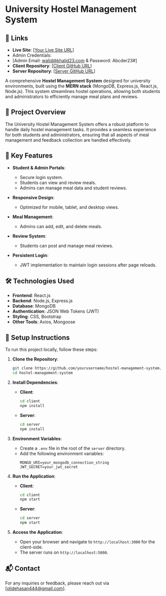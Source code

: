 # University Hostel Management System

## 🔗 Links

- **Live Site**: [[Your Live Site URL](https://muktijoddha-hall.web.app)]
- Admin Credentials:
- [Admin Email: walid@khalid23.com & Password: Abcder23#]
- **Client Repository**: [[Client GitHub URL](https://github.com/walidhasan404/Hall-Management.git)]
- **Server Repository**: [[Server GitHub URL](https://github.com/walidhasan404/Hall-Management-Server.git)]

A comprehensive **Hostel Management System** designed for university environments, built using the **MERN stack** (MongoDB, Express.js, React.js, Node.js). This system streamlines hostel operations, allowing both students and administrators to efficiently manage meal plans and reviews.

## 🚀 Project Overview

The University Hostel Management System offers a robust platform to handle daily hostel management tasks. It provides a seamless experience for both students and administrators, ensuring that all aspects of meal management and feedback collection are handled effectively.

## 🎯 Key Features

- **Student & Admin Portals**:  
  - Secure login system.
  - Students can view and review meals.
  - Admins can manage meal data and student reviews.

- **Responsive Design**:  
  - Optimized for mobile, tablet, and desktop views.

- **Meal Management**:  
  - Admins can add, edit, and delete meals.

- **Review System**:  
  - Students can post and manage meal reviews.

- **Persistent Login**:  
  - JWT implementation to maintain login sessions after page reloads.

## 🛠️ Technologies Used

- **Frontend**: React.js
- **Backend**: Node.js, Express.js
- **Database**: MongoDB
- **Authentication**: JSON Web Tokens (JWT)
- **Styling**: CSS, Bootstrap
- **Other Tools**: Axios, Mongoose

## 📝 Setup Instructions

To run this project locally, follow these steps:

1. **Clone the Repository**:
   ```bash
   git clone https://github.com/yourusername/hostel-management-system.git
   cd hostel-management-system
   ```

2. **Install Dependencies**:
   - **Client**:
     ```bash
     cd client
     npm install
     ```
   - **Server**:
     ```bash
     cd server
     npm install
     ```

3. **Environment Variables**:
   - Create a `.env` file in the root of the `server` directory.
   - Add the following environment variables:
     ```plaintext
     MONGO_URI=your_mongodb_connection_string
     JWT_SECRET=your_jwt_secret
     ```

4. **Run the Application**:
   - **Client**:
     ```bash
     cd client
     npm start
     ```
   - **Server**:
     ```bash
     cd server
     npm start
     ```

5. **Access the Application**:
   - Open your browser and navigate to `http://localhost:3000` for the client-side.
   - The server runs on `http://localhost:5000`.


## 📬 Contact

For any inquiries or feedback, please reach out via [olidehasan444@gmail.com].
```
